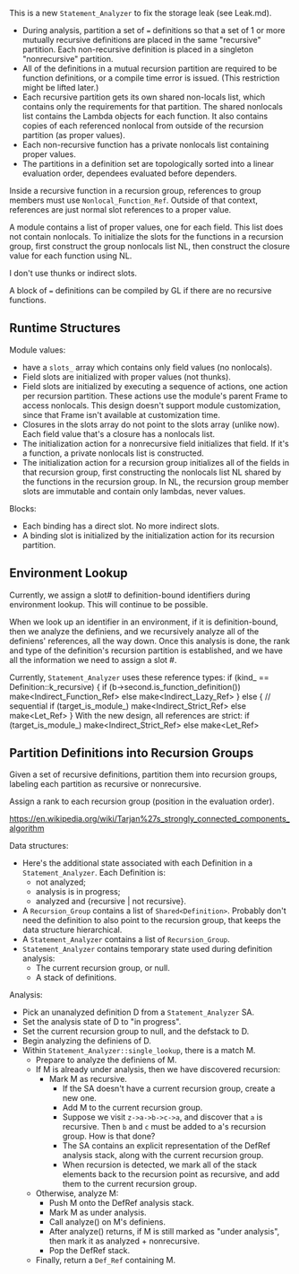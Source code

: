 This is a new `Statement_Analyzer` to fix the storage leak (see Leak.md).

* During analysis, partition a set of `=` definitions so that a set of 1 or
  more mutually recursive definitions are placed in the same "recursive"
  partition. Each non-recursive definition is placed in a singleton
  "nonrecursive" partition.
* All of the definitions in a mutual recursion partition are required
  to be function definitions, or a compile time error is issued.
  (This restriction might be lifted later.)
* Each recursive partition gets its own shared non-locals list, which contains
  only the requirements for that partition.
  The shared nonlocals list contains the Lambda objects for each function.
  It also contains copies of each referenced nonlocal from outside
  of the recursion partition (as proper values).
* Each non-recursive function has a private nonlocals list containing
  proper values.
* The partitions in a definition set are topologically sorted into a linear
  evaluation order, dependees evaluated before dependers.

Inside a recursive function in a recursion group, references to group members
must use `Nonlocal_Function_Ref`. Outside of that context, references are just
normal slot references to a proper value.

A module contains a list of proper values, one for each field.
This list does not contain nonlocals. To initialize the slots for the
functions in a recursion group, first construct the group nonlocals list NL,
then construct the closure value for each function using NL.

I don't use thunks or indirect slots.

A block of `=` definitions can be compiled by GL if
there are no recursive functions.

## Runtime Structures

Module values:
* have a `slots_` array which contains only field values (no nonlocals).
* Field slots are initialized with proper values (not thunks).
* Field slots are initialized by executing a sequence of actions,
  one action per recursion partition. These actions use the module's parent
  Frame to access nonlocals. This design doesn't support module customization,
  since that Frame isn't available at customization time.
* Closures in the slots array do not point to the slots array (unlike now).
  Each field value that's a closure has a nonlocals list.
* The initialization action for a nonrecursive field initializes that field.
  If it's a function, a private nonlocals list is constructed.
* The initialization action for a recursion group initializes all of the fields
  in that recursion group, first constructing the nonlocals list NL shared by
  the functions in the recursion group. In NL, the recursion group member slots
  are immutable and contain only lambdas, never values.

Blocks:
* Each binding has a direct slot. No more indirect slots.
* A binding slot is initialized by the initialization action for its
  recursion partition.

## Environment Lookup

Currently, we assign a slot# to definition-bound identifiers
during environment lookup. This will continue to be possible.

When we look up an identifier in an environment, if it is definition-bound,
then we analyze the definiens, and we recursively analyze all of the
definiens' references, all the way down. Once this analysis is done, the
rank and type of the definition's recursion partition is established, and
we have all the information we need to assign a slot #.

Currently, `Statement_Analyzer` uses these reference types:
    if (kind_ == Definition::k_recursive) {
        if (b->second.is_function_definition())
            make<Indirect_Function_Ref>
        else
            make<Indirect_Lazy_Ref>
    } else { // sequential
        if (target_is_module_)
            make<Indirect_Strict_Ref>
        else
            make<Let_Ref>
    }
With the new design, all references are strict:
    if (target_is_module_)
        make<Indirect_Strict_Ref>
    else
        make<Let_Ref>

## Partition Definitions into Recursion Groups

Given a set of recursive definitions, partition them into recursion groups,
labeling each partition as recursive or nonrecursive.

Assign a rank to each recursion group (position in the evaluation order).

https://en.wikipedia.org/wiki/Tarjan%27s_strongly_connected_components_algorithm

Data structures:
* Here's the additional state associated with each Definition in a
  `Statement_Analyzer`. Each Definition is:
  * not analyzed;
  * analysis is in progress;
  * analyzed and {recursive | not recursive}.
* A `Recursion_Group` contains a list of `Shared<Definition>`.
  Probably don't need the definition to also point to the recursion group,
  that keeps the data structure hierarchical.
* A `Statement_Analyzer` contains a list of `Recursion_Group`.
* `Statement_Analyzer` contains temporary state used during definition analysis:
  * The current recursion group, or null.
  * A stack of definitions.

Analysis:
* Pick an unanalyzed definition D from a `Statement_Analyzer` SA.
* Set the analysis state of D to "in progress".
* Set the current recursion group to null, and the defstack to D.
* Begin analyzing the definiens of D.
* Within `Statement_Analyzer::single_lookup`, there is a match M.
  * Prepare to analyze the definiens of M.
  * If M is already under analysis, then we have discovered recursion:
    * Mark M as recursive.
      * If the SA doesn't have a current recursion group, create a new one.
      * Add M to the current recursion group.
      * Suppose we visit `z->a->b->c->a`, and discover that `a` is recursive.
        Then `b` and `c` must be added to a's recursion group. How is that done?
      * The SA contains an explicit representation of the DefRef analysis stack,
        along with the current recursion group.
      * When recursion is detected, we mark all of the stack elements back to
        the recursion point as recursive, and add them to the current recursion
        group.
  * Otherwise, analyze M:
    * Push M onto the DefRef analysis stack.
    * Mark M as under analysis.
    * Call analyze() on M's definiens.
    * After analyze() returns, if M is still marked as "under analysis",
      then mark it as analyzed + nonrecursive.
    * Pop the DefRef stack.
  * Finally, return a `Def_Ref` containing M.
